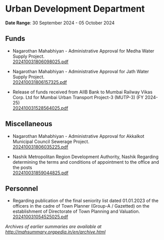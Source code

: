 # Urban Development Department

**Date Range**: 30 September 2024 - 05 October 2024


## Funds
- Nagarothan Mahabhiyan - Administrative    Approval for Medha Water Supply Project.\
  [202410031806098025.pdf](https://gr.maharashtra.gov.in/Site/Upload/Government%20Resolutions/English/202410031806098025.pdf)

- Nagarothan Mahabhiyan - Administrative    Approval for Jath Water Supply Project.\
  [202410031806157325.pdf](https://gr.maharashtra.gov.in/Site/Upload/Government%20Resolutions/English/202410031806157325.pdf)

- Release of funds received from AIIB Bank to Mumbai Railway Vikas Corp. Ltd for Mumbai Urban Transport Project-3 (MUTP-3) (FY 2024-25)\
  [202410031528564025.pdf](https://gr.maharashtra.gov.in/Site/Upload/Government%20Resolutions/English/202410031528564025.pdf)

## Miscellaneous
- Nagarothan Mahabhiyan - Administrative Approval for    Akkalkot Municipal Council Sewerage Project.\
  [202410031806035225.pdf](https://gr.maharashtra.gov.in/Site/Upload/Government%20Resolutions/English/202410031806035225.pdf)

- Nashik Metropolitan Region Development Authority, Nashik Regarding determining the terms and conditions of appointment to the office and the posts\
  [202410031859044825.pdf](https://gr.maharashtra.gov.in/Site/Upload/Government%20Resolutions/English/202410031859044825.pdf)

## Personnel
- Regarding publication of the final seniority list dated 01.01.2023 of the officers in the cadre of Town Planner (Group-A / Gazetted) on the establishment of Directorate of Town Planning and Valuation.\
  [202410031054525025.pdf](https://gr.maharashtra.gov.in/Site/Upload/Government%20Resolutions/English/202410031054525025..pdf)


*Archives of earlier summaries are available at http://mahsummary.orgpedia.in/en/archive.html*